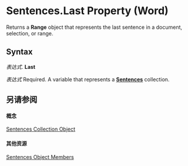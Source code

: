 
# Sentences.Last Property (Word)

Returns a  **Range** object that represents the last sentence in a document, selection, or range.


## Syntax

 _表达式_. **Last**

 _表达式_ Required. A variable that represents a **[Sentences](bcb9653d-bada-8e51-f47d-58f17dae19fe.md)** collection.


## 另请参阅


#### 概念


[Sentences Collection Object](bcb9653d-bada-8e51-f47d-58f17dae19fe.md)
#### 其他资源


[Sentences Object Members](http://msdn.microsoft.com/library/a4668263-ff76-6f12-15f5-951d5db96431%28Office.15%29.aspx)